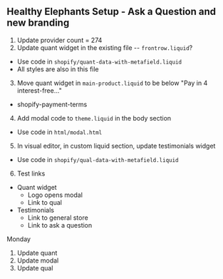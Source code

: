 ## Healthy Elephants Setup - Ask a Question and new branding

1. Update provider count = 274
2. Update quant widget in the existing file -- `frontrow.liquid`?
  - Use code in `shopify/quant-data-with-metafield.liquid`
  - All styles are also in this file
3. Move quant widget in `main-product.liquid` to be below "Pay in 4 interest-free..."
  - shopify-payment-terms
4. Add modal code to `theme.liquid` in the body section
  - Use code in `html/modal.html`
5. In visual editor, in custom liquid section, update testimonials widget
  - Use code in `shopify/qual-data-with-metafield.liquid`
6. Test links
  - Quant widget
    - Logo opens modal
    - Link to qual
  - Testimonials
    - Link to general store
    - Link to ask a question


Monday
1. Update quant
2. Update modal
3. Update qual
